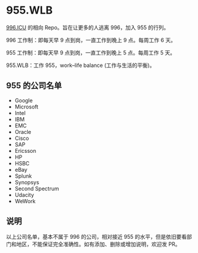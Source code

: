 # 955.WLB

[996.ICU](https://github.com/996icu/996.ICU) 的相向 Repo。旨在让更多的人逃离 996，加入 955 的行列。

996 工作制：即每天早 9 点到岗，一直工作到晚上 9 点。每周工作 6 天。

955 工作制：即每天早 9 点到岗，一直工作到晚上 5 点。每周工作 5 天。

955.WLB：工作 955，work–life balance (工作与生活的平衡)。

## 955 的公司名单

* Google
* Microsoft
* Intel
* IBM
* EMC
* Oracle
* Cisco
* SAP
* Ericsson
* HP
* HSBC
* eBay
* Splunk
* Synopsys
* Second Spectrum
* Udacity
* WeWork

## 说明

以上公司名单，基本不属于 996 的公司，相对接近 955 的水平，但是依旧要看部门和地区，不能保证完全准确性。如有添加、删除或增加说明，欢迎发 PR。
